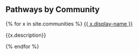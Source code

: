 <h2>Pathways by Community</h2>
{% for x in site.communities %}
  <a class="collection-link" href="{{ x.url }}">{{ x.display-name }}</a>
<p>{{x.description}}</p>
{% endfor %}

